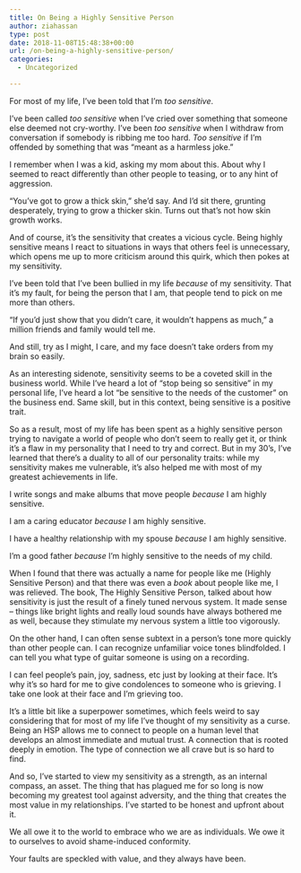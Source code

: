 ```yaml
---
title: On Being a Highly Sensitive Person
author: ziahassan
type: post
date: 2018-11-08T15:48:38+00:00
url: /on-being-a-highly-sensitive-person/
categories:
  - Uncategorized

---
```

For most of my life, I’ve been told that I’m _too sensitive_. 

I’ve been called _too sensitive_ when I’ve cried over something that someone else deemed not cry-worthy. I’ve been _too sensitive_ when I withdraw from conversation if somebody is ribbing me too hard. _Too sensitive_ if I’m offended by something that was “meant as a harmless joke.”

I remember when I was a kid, asking my mom about this. About why I seemed to react differently than other people to teasing, or to any hint of aggression.

“You’ve got to grow a thick skin,” she’d say. And I’d sit there, grunting desperately, trying to grow a thicker skin. Turns out that’s not how skin growth works.

And of course, it’s the sensitivity that creates a vicious cycle. Being highly sensitive means I react to situations in ways that others feel is unnecessary, which opens me up to more criticism around this quirk, which then pokes at my sensitivity. 

I’ve been told that I’ve been bullied in my life _because_ of my sensitivity. That it’s my fault, for being the person that I am, that people tend to pick on me more than others. 

“If you’d just show that you didn’t care, it wouldn’t happens as much,” a million friends and family would tell me.

And still, try as I might, I care, and my face doesn’t take orders from my brain so easily. 

As an interesting sidenote, sensitivity seems to be a coveted skill in the business world. While I’ve heard a lot of “stop being so sensitive” in my personal life, I’ve heard a lot “be sensitive to the needs of the customer” on the business end. Same skill, but in this context, being sensitive is a positive trait.

So as a result, most of my life has been spent as a highly sensitive person trying to navigate a world of people who don’t seem to really get it, or think it’s a flaw in my personality that I need to try and correct. But in my 30’s, I’ve learned that there’s a duality to all of our personality traits: while my sensitivity makes me vulnerable, it’s also helped me with most of my greatest achievements in life.

I write songs and make albums that move people _because_ I am highly sensitive.

I am a caring educator _because_ I am highly sensitive.

I have a healthy relationship with my spouse _because_ I am highly sensitive.

I’m a good father _because_ I’m highly sensitive to the needs of my child.

When I found that there was actually a name for people like me (Highly Sensitive Person) and that there was even a _book_ about people like me, I was relieved. The book, The Highly Sensitive Person, talked about how sensitivity is just the result of a finely tuned nervous system. It made sense &#8211; things like bright lights and really loud sounds have always bothered me as well, because they stimulate my nervous system a little too vigorously. 

On the other hand, I can often sense subtext in a person’s tone more quickly than other people can. I can recognize unfamiliar voice tones blindfolded. I can tell you what type of guitar someone is using on a recording. 

I can feel people’s pain, joy, sadness, etc just by looking at their face. It’s why it’s so hard for me to give condolences to someone who is grieving. I take one look at their face and I’m grieving too. 

It’s a little bit like a superpower sometimes, which feels weird to say considering that for most of my life I’ve thought of my sensitivity as a curse. Being an HSP allows me to connect to people on a human level that develops an almost immediate and mutual trust. A connection that is rooted deeply in emotion. The type of connection we all crave but is so hard to find.

And so, I’ve started to view my sensitivity as a strength, as an internal compass, an asset. The thing that has plagued me for so long is now becoming my greatest tool against adversity, and the thing that creates the most value in my relationships. I’ve started to be honest and upfront about it. 

We all owe it to the world to embrace who we are as individuals. We owe it to ourselves to avoid shame-induced conformity. 

Your faults are speckled with value, and they always have been.